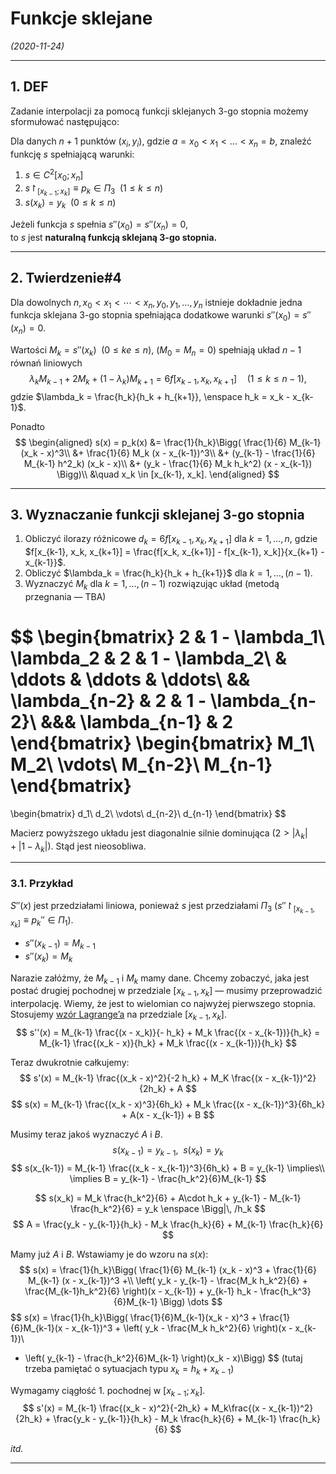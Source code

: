 # Funkcje sklejane

*(2020-11-24)*

---

## 1. DEF

Zadanie interpolacji za pomocą funkcji sklejanych 3-go stopnia możemy sformułować następująco:

Dla danych $n+1$ punktów $(x_i, y_i)$, gdzie $a = x_0 < x_1 < \dots < x_n = b$, znaleźć funkcję $s$ spełniającą warunki:
1. $s \in C^2 [x_0; x_n]$
2. $s\upharpoonright_{[x_{k-1}; x_k]} \equiv p_k \in \Pi_3 \enspace (1 \le k \le n)$
3. $s(x_k) = y_k \enspace (0 \le k \le n)$

Jeżeli funkcja $s$ spełnia $s''(x_0) = s''(x_n) = 0$,\
to $s$ jest **naturalną funkcją sklejaną 3-go stopnia.**

---

## 2. Twierdzenie#4

Dla dowolnych $n, x_0 < x_1 < \dotsb < x_n, y_0, y_1, \dots, y_n$ istnieje dokładnie jedna funkcja sklejana 3-go stopnia spełniająca dodatkowe warunki $s''(x_0) = s''(x_n) = 0$.

Wartości $M_k = s''(x_k) \enspace (0 \le ke \le n)$, ($M_0 = M_n = 0$) spełniają układ $n-1$ równań liniowych
$$
\lambda_k M_{k-1} + 2M_k + (1 - \lambda_k) M_{k+1} = 6 f[x_{k-1}, x_k, x_{k+1}] \quad (1 \le k \le n-1),
$$
gdzie $\lambda_k = \frac{h_k}{h_k + h_{k+1}}, \enspace h_k = x_k - x_{k-1}$.

Ponadto
$$
\begin{aligned}
    s(x) = p_k(x) &= \frac{1}{h_k}\Bigg( \frac{1}{6} M_{k-1} (x_k - x)^3\\
    &+ \frac{1}{6} M_k (x - x_{k-1})^3\\
    &+ (y_{k-1} - \frac{1}{6} M_{k-1} h^2_k) (x_k - x)\\
    &+ (y_k - \frac{1}{6} M_k h_k^2) (x - x_{k-1}) \Bigg)\\
    &\quad x_k \in [x_{k-1}, x_k].
\end{aligned}
$$

---

## 3. Wyznaczanie funkcji sklejanej 3-go stopnia

1. Obliczyć ilorazy różnicowe $d_k = 6f[x_{k-1}, x_k, x_{k+1}]$ dla $k = 1,\dots,n$, gdzie $f[x_{k-1}, x_k, x_{k+1}] = \frac{f[x_k, x_{k+1}] - f[x_{k-1}, x_k]}{x_{k+1} - x_{k-1}}$.
2. Obliczyć $\lambda_k = \frac{h_k}{h_k + h_{k+1}}$ dla $k = 1,\dots,(n-1)$.
3. Wyznaczyć $M_k$ dla $k = 1,\dots,(n-1)$ rozwiązując układ (metodą przegnania — TBA)

$$
\begin{bmatrix}
    2 & 1 - \lambda_1\\
    \lambda_2 & 2 & 1 - \lambda_2\\
    & \ddots & \ddots & \ddots\\
    && \lambda_{n-2} & 2 & 1 - \lambda_{n-2}\\
    &&& \lambda_{n-1} & 2
\end{bmatrix}
\begin{bmatrix}
    M_1\\
    M_2\\
    \vdots\\
    M_{n-2}\\
    M_{n-1}
\end{bmatrix}
=
\begin{bmatrix}
    d_1\\
    d_2\\
    \vdots\\
    d_{n-2}\\
    d_{n-1}
\end{bmatrix}
$$

Macierz powyższego układu jest diagonalnie silnie dominująca $(2 > |\lambda_k| + |1 - \lambda_k|)$. Stąd jest nieosobliwa.

---

### 3.1. Przykład

$S''(x)$ jest przedziałami liniowa, ponieważ $s$ jest przedziałami $\Pi_3$ ($s''\upharpoonright_{[x_{k-1}, x_k]} \equiv p_k'' \in \Pi_1$).

- $s''(x_{k-1}) = M_{k-1}$
- $s''(x_k) = M_k$

Narazie załóżmy, że $M_{k-1}$ i $M_k$ mamy dane. Chcemy zobaczyć, jaka jest postać drugiej pochodnej w przedziale $[x_{k-1}, x_k]$ — musimy przeprowadzić interpolację. Wiemy, że jest to wielomian co najwyżej pierwszego stopnia.\
Stosujemy [wzór Lagrange’a](../2020-11-10/interpolacja-za-pomocą-wielomianów.md#3-postać-lagrangea-wzoru-interpolacyjnego) na przedziale $[x_{k-1}, x_k]$.
$$
s''(x) = M_{k-1} \frac{(x - x_k)}{- h_k} + M_k \frac{(x - x_{k-1})}{h_k} = M_{k-1} \frac{(x_k - x)}{h_k} + M_k \frac{(x - x_{k-1})}{h_k}
$$

Teraz dwukrotnie całkujemy:
$$
s'(x) = M_{k-1} \frac{(x_k - x)^2}{-2 h_k} + M_K \frac{(x - x_{k-1})^2}{2h_k} + A
$$
$$
s(x) = M_{k-1} \frac{(x_k - x)^3}{6h_k} + M_k \frac{(x - x_{k-1})^3}{6h_k} + A(x - x_{k-1}) + B
$$

Musimy teraz jakoś wyznaczyć $A$ i $B$.
$$
s(x_{k-1}) = y_{k-1}, \enspace s(x_k) = y_k
$$
$$
s(x_{k-1}) = M_{k-1} \frac{(x_k - x_{k-1})^3}{6h_k} + B = y_{k-1} \implies\\
\implies B = y_{k-1} - \frac{h_k^2}{6}M_{k-1}
$$

$$
s(x_k) = M_k \frac{h_k^2}{6} + A\cdot h_k + y_{k-1} - M_{k-1} \frac{h_k^2}{6} = y_k \enspace \Bigg|\, /h_k
$$
$$
A = \frac{y_k - y_{k-1}}{h_k} - M_k \frac{h_k}{6} + M_{k-1} \frac{h_k}{6}
$$

Mamy już $A$ i $B$. Wstawiamy je do wzoru na $s(x)$:
$$
s(x) = \frac{1}{h_k}\Bigg( \frac{1}{6} M_{k-1} (x_k - x)^3 + \frac{1}{6} M_{k-1} (x - x_{k-1})^3 +\\
\left( y_k - y_{k-1} - \frac{M_k h_k^2}{6} + \frac{M_{k-1}h_k^2}{6} \right)(x - x_{k-1}) + y_{k-1} h_k - \frac{h_k^3}{6}M_{k-1} \Bigg)
\dots
$$
$$
s(x) = \frac{1}{h_k}\Bigg( \frac{1}{6}M_{k-1}(x_k - x)^3 + \frac{1}{6}M_{k-1}(x - x_{k-1})^3 + \left( y_k - \frac{M_k h_k^2}{6} \right)(x - x_{k-1})\\
+ \left( y_{k-1} - \frac{h_k^2}{6}M_{k-1} \right)(x_k - x)\Bigg)
$$
(tutaj trzeba pamiętać o sytuacjach typu $x_k = h_k + x_{k-1}$)

Wymagamy ciągłość 1. pochodnej w $[x_{k-1}; x_k]$.
$$
s'(x) = M_{k-1} \frac{(x_k - x)^2}{-2h_k} + M_k\frac{(x - x_{k-1})^2}{2h_k} + \frac{y_k - y_{k-1}}{h_k} - M_k \frac{h_k}{6} + M_{k-1} \frac{h_k}{6}
$$

*itd.*

---
